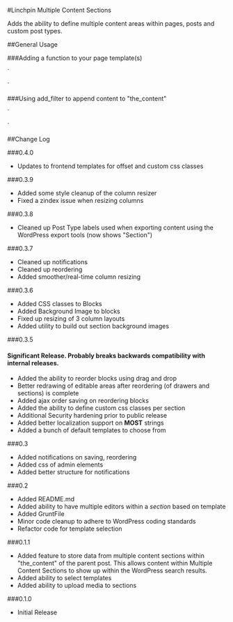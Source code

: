 #Linchpin Multiple Content Sections

Adds the ability to define multiple content areas within pages, posts and custom post types.

##General Usage

###Adding a function to your page template(s)

`<?php if ( function_exists( 'mcs_display_sections' ) ) : ?>
 	<?php mcs_display_sections(); ?>
 <?php endif; ?>`
 
###Using add_filter to append content to "the_content"

`
<?php
add_action('the_content', 'add_multiple_content_sections');
function add_multiple_content_sections( $the_content ) {
    $the_content .= get_mcs_sections();
    return $the_content;
} ?>
`

##Change Log

###0.4.0
* Updates to frontend templates for offset and custom css classes

###0.3.9
* Added some style cleanup of the column resizer
* Fixed a zindex issue when resizing columns

###0.3.8
* Cleaned up Post Type labels used when exporting content using the WordPress export tools (now shows "Section")

###0.3.7
* Cleaned up notifications
* Cleaned up reordering
* Added smoother/real-time column resizing

###0.3.6
* Added CSS classes to Blocks
* Added Background Image to blocks
* Fixed up resizing of 3 column layouts
* Added utility to build out section background images

###0.3.5

#### Significant Release. Probably breaks backwards compatibility with internal releases.
* Added the ability to reorder blocks using drag and drop
* Better redrawing of editable areas after reordering (of drawers and sections) is complete
* Added ajax order saving on reordering blocks
* Added the ability to define custom css classes per section
* Additional Security hardening prior to public release
* Added better localization support on **MOST** strings
* Added a bunch of default templates to choose from

###0.3
* Added notifications on saving, reordering
* Added css of admin elements
* Added better structure for notifications

###0.2
* Added README.md
* Added ability to have multiple editors within a *section* based on template
* Added GruntFile
* Minor code cleanup to adhere to WordPress coding standards
* Refactor code for template selection

###0.1.1
* Added feature to store data from multiple content sections within "the_content" of the parent post. This allows content within Multiple Content Sections to show up within the WordPress search results.
* Added ability to select templates
* Added ability to upload media to sections

###0.1.0
* Initial Release
